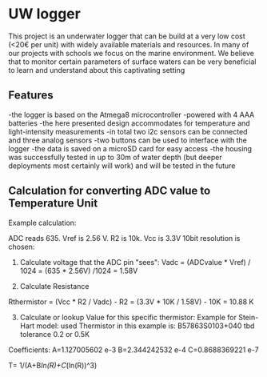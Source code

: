 # UW logger
This project is an underwater logger that can be build at a very low cost (<20€ per unit) with widely available materials and resources. In many of our projects with schools we focus on the marine environment. We believe that to monitor certain parameters of surface waters can be very beneficial to learn and understand about this captivating setting


## Features
-the logger is based on the Atmega8 microcontroller
-powered with 4 AAA batteries
-the here presented design accommodates for temperature and light-intensity measurements
-in total two i2c sensors can be connected and three analog sensors
-two buttons can be used to interface with the logger
-the data is saved on a microSD card for easy access
-the housing was successfully tested in up to 30m of water depth (but deeper deployments most certainly will work) and will be tested in the future



## Calculation for converting ADC value to Temperature Unit 

Example calculation: 

ADC reads 635. Vref is 2.56 V. R2 is 10k. Vcc is 3.3V 10bit resolution is chosen: 

1. Calculate voltage that the ADC pin "sees":
Vadc = (ADCvalue * Vref) / 1024 = (635 * 2.56V) /1024 = 1.58V

2. Calculate Resistance

Rthermistor = (Vcc * R2 / Vadc) - R2 = (3.3V * 10K / 1.58V) - 10K = 10.88 K

3. Calculate or lookup Value for this specific thermistor: 
Example for Stein-Hart model:
used Thermistor in this example is: B57863S0103+040 tbd tolerance 0.2 or 0.5K

Coefficients:
A=1.127005602 e-3
B=2.344242532 e-4
C=0.8688369221 e-7

T= 1/(A+B*ln(R)+C*(ln(R))^3)
